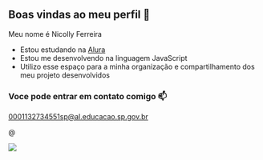 ## Boas vindas ao meu perfil 💙

Meu nome é Nicolly Ferreira

- Estou estudando na [Alura](https://www.alura.com.br)
- Estou me desenvolvendo na linguagem JavaScript
- Utilizo esse espaço para a minha organização e compartilhamento dos meu projeto desenvolvidos

### Voce pode entrar em contato comigo 📫

0001132734551sp@al.educacao.sp.gov.br

@

![](https://media.tenor.com/9DOXBiQspSQAAAAi/hampter-sad.gif)
